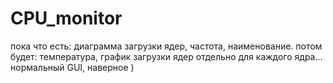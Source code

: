 # CPU_monitor
пока что есть: диаграмма загрузки ядер, частота, наименование.
потом будет: температура, график загрузки ядер отдельно для каждого ядра... нормальный GUI, наверное )
